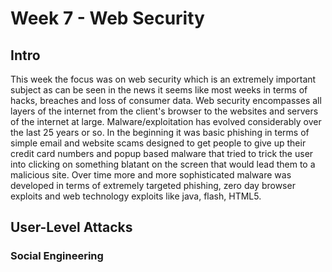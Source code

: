 # Week 7 - Web Security

## Intro

This week the focus was on web security which is an extremely important subject as can be seen in the news it seems like most weeks in terms of hacks, breaches and loss of consumer data. Web security encompasses all layers of the internet from the client's browser to the websites and servers of the internet at large. Malware/exploitation has evolved considerably over the last 25 years or so.  In the beginning it was basic phishing in terms of simple email and website scams designed to get people to give up their credit card numbers and popup based malware that tried to trick the user into clicking on something blatant on the screen that would lead them to a malicious site.  Over time more and more sophisticated malware was developed in terms of extremely targeted phishing, zero day browser exploits and web technology exploits like java, flash, HTML5.

## User-Level Attacks

### Social Engineering


